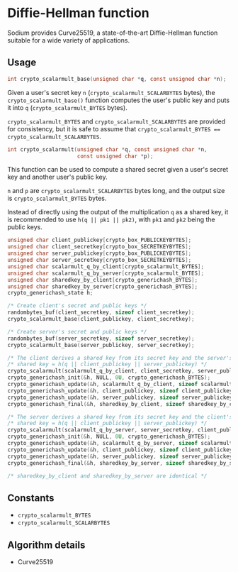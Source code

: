 # Diffie-Hellman function

Sodium provides Curve25519, a state-of-the-art Diffie-Hellman function suitable for a wide variety of applications.

## Usage

```c
int crypto_scalarmult_base(unsigned char *q, const unsigned char *n);
```

Given a user's secret key `n` (`crypto_scalarmult_SCALARBYTES` bytes), the `crypto_scalarmult_base()` function computes the user's public key and puts it into `q` (`crypto_scalarmult_BYTES` bytes).

`crypto_scalarmult_BYTES` and `crypto_scalarmult_SCALARBYTES` are provided for consistency, but it is safe to assume that `crypto_scalarmult_BYTES == crypto_scalarmult_SCALARBYTES`.

```c
int crypto_scalarmult(unsigned char *q, const unsigned char *n,
                      const unsigned char *p);
```
This function can be used to compute a shared secret given a user's secret key and another user's public key.

`n` and `p` are `crypto_scalarmult_SCALARBYTES` bytes long, and the output size is `crypto_scalarmult_BYTES` bytes.

Instead of directly using the output of the multiplication `q` as a shared key, it is recommended to use `h(q || pk1 || pk2)`, with `pk1` and `pk2` being the public keys.

```c
unsigned char client_publickey[crypto_box_PUBLICKEYBYTES];
unsigned char client_secretkey[crypto_box_SECRETKEYBYTES];
unsigned char server_publickey[crypto_box_PUBLICKEYBYTES];
unsigned char server_secretkey[crypto_box_SECRETKEYBYTES];
unsigned char scalarmult_q_by_client[crypto_scalarmult_BYTES];
unsigned char scalarmult_q_by_server[crypto_scalarmult_BYTES];
unsigned char sharedkey_by_client[crypto_generichash_BYTES];
unsigned char sharedkey_by_server[crypto_generichash_BYTES];
crypto_generichash_state h;

/* Create client's secret and public keys */
randombytes_buf(client_secretkey, sizeof client_secretkey);
crypto_scalarmult_base(client_publickey, client_secretkey);

/* Create server's secret and public keys */
randombytes_buf(server_secretkey, sizeof server_secretkey);
crypto_scalarmult_base(server_publickey, server_secretkey);

/* The client derives a shared key from its secret key and the server's public key */
/* shared key = h(q || client_publickey || server_publickey) */
crypto_scalarmult(scalarmult_q_by_client, client_secretkey, server_publickey);
crypto_generichash_init(&h, NULL, 0U, crypto_generichash_BYTES);
crypto_generichash_update(&h, scalarmult_q_by_client, sizeof scalarmult_q_by_client);
crypto_generichash_update(&h, client_publickey, sizeof client_publickey);
crypto_generichash_update(&h, server_publickey, sizeof server_publickey);
crypto_generichash_final(&h, sharedkey_by_client, sizeof sharedkey_by_client);

/* The server derives a shared key from its secret key and the client's public key */
/* shared key = h(q || client_publickey || server_publickey) */
crypto_scalarmult(scalarmult_q_by_server, server_secretkey, client_publickey);
crypto_generichash_init(&h, NULL, 0U, crypto_generichash_BYTES);
crypto_generichash_update(&h, scalarmult_q_by_server, sizeof scalarmult_q_by_server);
crypto_generichash_update(&h, client_publickey, sizeof client_publickey);
crypto_generichash_update(&h, server_publickey, sizeof server_publickey);
crypto_generichash_final(&h, sharedkey_by_server, sizeof sharedkey_by_server);

/* sharedkey_by_client and sharedkey_by_server are identical */
```

## Constants

- `crypto_scalarmult_BYTES`
- `crypto_scalarmult_SCALARBYTES`

## Algorithm details

- Curve25519
